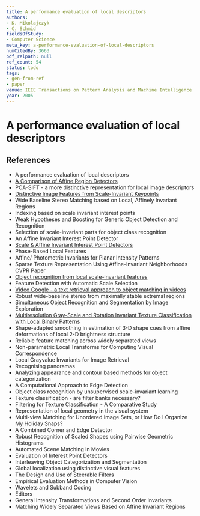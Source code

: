 ```yaml
---
title: A performance evaluation of local descriptors
authors:
- K. Mikolajczyk
- C. Schmid
fieldsOfStudy:
- Computer Science
meta_key: a-performance-evaluation-of-local-descriptors
numCitedBy: 3663
pdf_relpath: null
ref_count: 54
status: todo
tags:
- gen-from-ref
- paper
venue: IEEE Transactions on Pattern Analysis and Machine Intelligence
year: 2005
---
```


# A performance evaluation of local descriptors

## References

- A performance evaluation of local descriptors
- [A Comparison of Affine Region Detectors](./a-comparison-of-affine-region-detectors.md)
- PCA-SIFT - a more distinctive representation for local image descriptors
- [Distinctive Image Features from Scale-Invariant Keypoints](./distinctive-image-features-from-scale-invariant-keypoints.md)
- Wide Baseline Stereo Matching based on Local, Affinely Invariant Regions
- Indexing based on scale invariant interest points
- Weak Hypotheses and Boosting for Generic Object Detection and Recognition
- Selection of scale-invariant parts for object class recognition
- An Affine Invariant Interest Point Detector
- [Scale & Affine Invariant Interest Point Detectors](./scale-affine-invariant-interest-point-detectors.md)
- Phase-Based Local Features
- Affine/ Photometric Invariants for Planar Intensity Patterns
- Sparse Texture Representation Using Affine-Invariant Neighborhoods CVPR Paper
- [Object recognition from local scale-invariant features](./object-recognition-from-local-scale-invariant-features.md)
- Feature Detection with Automatic Scale Selection
- [Video Google - a text retrieval approach to object matching in videos](./video-google-a-text-retrieval-approach-to-object-matching-in-videos.md)
- Robust wide-baseline stereo from maximally stable extremal regions
- Simultaneous Object Recognition and Segmentation by Image Exploration
- [Multiresolution Gray-Scale and Rotation Invariant Texture Classification with Local Binary Patterns](./multiresolution-gray-scale-and-rotation-invariant-texture-classification-with-local-binary-patterns.md)
- Shape-adapted smoothing in estimation of 3-D shape cues from affine deformations of local 2-D brightness structure
- Reliable feature matching across widely separated views
- Non-parametric Local Transforms for Computing Visual Correspondence
- Local Grayvalue Invariants for Image Retrieval
- Recognising panoramas
- Analyzing appearance and contour based methods for object categorization
- A Computational Approach to Edge Detection
- Object class recognition by unsupervised scale-invariant learning
- Texture classification - are filter banks necessary?
- Filtering for Texture Classification - A Comparative Study
- Representation of local geometry in the visual system
- Multi-view Matching for Unordered Image Sets, or How Do I Organize My Holiday Snaps?
- A Combined Corner and Edge Detector
- Robust Recognition of Scaled Shapes using Pairwise Geometric Histograms
- Automated Scene Matching in Movies
- Evaluation of Interest Point Detectors
- Interleaving Object Categorization and Segmentation
- Global localization using distinctive visual features
- The Design and Use of Steerable Filters
- Empirical Evaluation Methods in Computer Vision
- Wavelets and Subband Coding
- Editors
- General Intensity Transformations and Second Order Invariants
- Matching Widely Separated Views Based on Affine Invariant Regions

